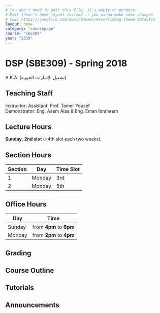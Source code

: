 ```yaml
---
# You don't need to edit this file, it's empty on purpose.
# Edit theme's home layout instead if you wanna make some changes
# See: https://jekyllrb.com/docs/themes/#overriding-theme-defaults
layout: home
category: "coursepage"
course: "sbe309"
year: "2018"
---
```

# DSP \(SBE309\) - Spring 2018

A.K.A. (تشغيل الإشارات الحيوية)

## Teaching Staff

Instructor: Assistant. Prof. Tamer Yousef  
Demonstrator:  Eng. Asem Alaa & Eng. Eman Ibraheem  

## Lecture Hours

**Sunday**, **2nd slot** (+4th slot each two weeks).

## Section Hours

| Section | Day | Time Slot |
|---------|-----|-----------|
|   1     | Monday | 3rd |
|   2     | Monday | 5th |

## Office Hours

| Day | Time |
|-----|-----------|
| Sunday | from **4pm** to **6pm** |
| Monday | from **2pm** to **4pm** |

## Grading

## Course Outline

## Tutorials

## Announcements